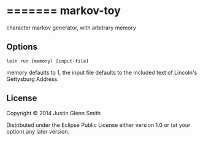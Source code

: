 =======
markov-toy
==========

character markov generator, with arbitrary memory
## Options

`lein run [memory] [input-file]`

memory defaults to 1, the input file defaults to the included text of Lincoln's Gettysburg Address.

## License

Copyright © 2014 Justin Glenn Smith

Distributed under the Eclipse Public License either version 1.0 or (at
your option) any later version.

